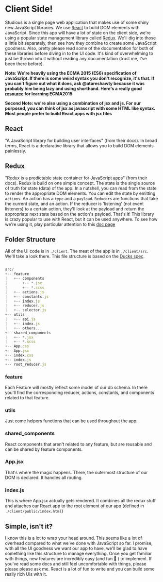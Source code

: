 # Client Side!

Studious is a single page web application that makes use of some shiny new JavaScript libraries. We use
[React](https://facebook.github.io/react/) to build DOM elements with JavaScript. Since this app will have a lot of
state on the client side, we're using a popular state management library called [Redux](http://redux.js.org/). We'll
dig into those a little bit separately, then see how they combine to create some JavaScript goodness. Also, pretty please read some of the documentation for both of these libraries before diving in to the UI code. It's kind of overwhelming to just be thrown into it without reading any documentation (trust me, I've been there before).

**Note: We're heavily using the ECMA 2015 (ES6) specification of JavaScript. If there is some weird syntax you don't
recognize, it's that. If you can't figure out what it does, ask @atareshawty because it was probably him being lazy and
using shorthand. Here's a really good [resource](https://medium.com/javascript-scene/how-to-learn-es6-47d9a1ac2620#.7027v1dkf) for learning ECMA2015**

**Second Note: we're also using a combination of jsx and js. For our purposed, you can think of jsx as javascript with some HTML like syntax. Most people prefer to build React apps with jsx files**

## React

"A JavaScript library for building user interfaces" (from their docs).
In broad terms, React is a declarative library that allows you to build DOM elements painlessly.

## Redux

"Redux is a predictable state container for JavaScript apps" (from their docs). Redux is build on one simple concept.
The state is the single source of truth for state (data) of the app. In a nutshell, you can read from the state to
render the appropriate DOM elements. You can edit the state by emitting `actions`. An action has a `type` and a `payload`.
`Reducers` are functions that take the current state, and an action. If the reducer is 'listening' (not event listeners)
to a certain action, they'll look at the payload and return the appropriate next state based on the action's payload. That's it! This library is crazy popular to use with React, but it can be used anywhere. To see how we're using it, play
particular attention to this [doc page](http://redux.js.org/docs/basics/UsageWithReact.html)

## Folder Structure

All of the UI code is in `./client`. The meat of the app is in `./client/src`. We'll take a look there. This file structure is based on the [Ducks spec](https://github.com/erikras/ducks-modular-redux).

```js

src/
+-- feature
|   +-- components
|       +-- *.jsx
|       +-- *.scss
|   +-- actions.js
|   +-- constants.js
|   +-- index.js
|   +-- reducer.js
|   +-- selector.js
+-- utils
|   +-- api.js
|   +-- index.js
|   +-- others...
+-- shared_components
|   +-- *.jsx
|   +-- *.scss
+-- App.css
+-- App.jsx
+-- index.css
+-- index.js
+-- root_reducer.js
```

### feature

Each Feature will mostly reflect some model of our db schema. In there you'll find the corresponding reducer, actions, constants, and components related to that feature.

### utils

Just come helpers functions that can be used throughout the app.

### shared_components

React components that aren't related to any feature, but are reusable and can be shared by feature components.

### App.jsx

That's where the magic happens. There, the outermost structure of our DOM is declared. It handles all routing.

### index.js

This is where App.jsx actually gets rendered. It combines all the redux stuff and attaches our React app to the root element of our app (defined in `./client/public/index.html`)

## Simple, isn't it?

I know this is a lot to wrap your head around. This seems like a lot of overhead compared to what we've done with
JavaScript so far. I promise, with all the UI goodness we want our app to have, we'll be glad to have something
like this structure to manage everything. Once you get familiar with things, new features are incredibly easy
(and fun :tada: ) to implement. If you've read some docs and still feel uncomfortable with things, please please please
ask me. React is a lot of fun to write and you can build some really rich UIs with it.
